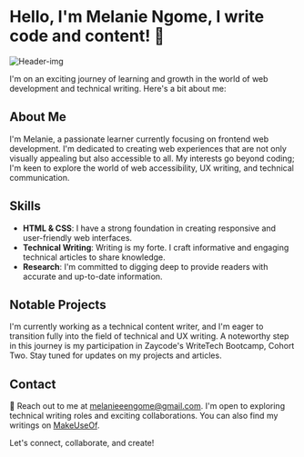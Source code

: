# Hello, I'm Melanie Ngome, I write code and content! 👋

![Header-img](https://github-production-user-asset-6210df.s3.amazonaws.com/101593463/275782514-9bbf3d90-ab4c-4d57-b1b8-9dee62218853.jpg)

I'm on an exciting journey of learning and growth in the world of web development and technical writing. Here's a bit about me:

## About Me

I'm Melanie, a passionate learner currently focusing on frontend web development. I'm dedicated to creating web experiences that are not only visually appealing but also accessible to all. My interests go beyond coding; I'm keen to explore the world of web accessibility, UX writing, and technical communication.

## Skills

- **HTML & CSS**: I have a strong foundation in creating responsive and user-friendly web interfaces.
- **Technical Writing**: Writing is my forte. I craft informative and engaging technical articles to share knowledge.
- **Research**: I'm committed to digging deep to provide readers with accurate and up-to-date information.

## Notable Projects

I'm currently working as a technical content writer, and I'm eager to transition fully into the field of technical and UX writing. A noteworthy step in this journey is my participation in Zaycode's WriteTech Bootcamp, Cohort Two. Stay tuned for updates on my projects and articles.

## Contact

📧 Reach out to me at [melanieeengome@gmail.com](mailto:melanieeengome@gmail.com). I'm open to exploring technical writing roles and exciting collaborations. You can also find my writings on [MakeUseOf](https://www.makeuseof.com/author/melanie-ngome/).

Let's connect, collaborate, and create!
